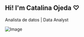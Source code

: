 ## Hi! I'm Catalina Ojeda ♡
Analista de datos | Data Analyst

![Image](https://github.com/user-attachments/assets/1774fd90-a3ca-4cfc-9cdb-ad0f7ba7895a)

<!--
**CatalinaMonse/CatalinaMonse** is a ✨ _special_ ✨ repository because its `README.md` (this file) appears on your GitHub profile.



- 🔭 I’m currently working on ...
- 🌱 I’m currently learning ...
- 👯 I’m looking to collaborate on ...
- 🤔 I’m looking for help with ...
- 💬 Ask me about ...
- 📫 How to reach me: ...
- 😄 Pronouns: ...
- ⚡ Fun fact: ...
-->
